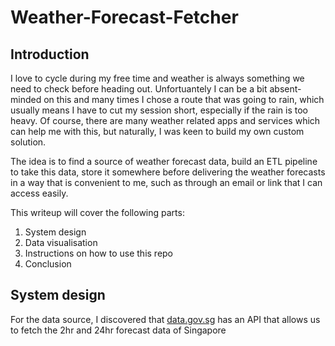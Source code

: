 # Weather-Forecast-Fetcher

## Introduction

I love to cycle during my free time and weather is always something we need to check before heading out.
Unfortuantely I can be a bit absent-minded on this and many times I chose a route that was going to rain, which usually means I have to cut my session short, especially if the rain is too heavy.
Of course, there are many weather related apps and services which can help me with this, but naturally, I was keen to build my own custom solution.

The idea is to find a source of weather forecast data, build an ETL pipeline to take this data, store it somewhere before delivering the weather forecasts in a way that is convenient to me, such as through an email or link that I can access easily.

This writeup will cover the following parts:
 1. System design
 2. Data visualisation
 3. Instructions on how to use this repo
 4. Conclusion

## System design

For the data source, I discovered that [data.gov.sg](data.gov.sg) has an API that allows us to fetch the 2hr and 24hr forecast data of Singapore
